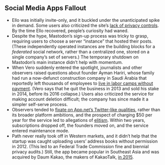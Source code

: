 ## Social Media Apps Fallout

- Ello was initially invite-only, and it buckled under the unanticipated spike in demand. Some users also criticized the site’s [lack of privacy controls](https://notyourexrotic.tumblr.com/post/98292236476/goodbye-ello-privacy-safety-and-why-ello-makes). By the time Ello recovered, people’s curiosity had waned.
- Despite the hype, Mastodon’s sign-up process was tricky to grasp, requiring users to choose a server “instance” that hosted their posts. (These independently operated instances are the building blocks for a _federated_ social network, rather than a centralized one, stored on a single company’s set of servers.) The temporary shutdown on Mastodon’s main instance didn’t help with momentum.
- When Vero suddenly entered the spotlight, journalists and other observers raised questions about founder Ayman Hariri, whose family had run a now-defunct construction company in Saudi Arabia that reportedly left thousands of employees to [live in labor camps without payment](https://www.reuters.com/article/us-saudi-labour-foreign/abandoned-in-saudi-desert-camps-migrant-workers-wont-leave-without-pay-idUSKCN10T1M3). (Vero says that he quit the business in 2013 and sold his stake in 2014, before its 2016 collapse.) Users also criticized the service for making account deletion difficult; the company has since made it a simpler self-serve process.
- Observers tended to [fixate on App.net’s Twitter-like qualities](https://www.wired.com/2013/08/the-great-app-net-mistake/), rather than its broader platform ambitions, and the prospect of charging \$50 per year for the service led to allegations of [elitism](https://thesocietypages.org/cyborgology/2012/08/09/race-class-app-net-the-beginning-of-white-flight-from-facebook-twitter/). Within two years, subscriptions dropped off, the founders moved on, and the service entered maintenance mode.
- Path never really took off in Western markets, and it didn’t help that the startup was caught uploading users’ address books without permission in 2012. (This led to an Federal Trade Commission fine and biennial privacy audits.) Still, the app became popular in Southeast Asia and was acquired by Daum Kakao, the makers of KakaoTalk, [in 2015](http://www.businessinsider.com/kakao-talk-buys-path-2015-5).

